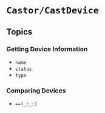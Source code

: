 # ``Castor/CastDevice``

## Topics

### Getting Device Information

- ``name``
- ``status``
- ``type``

### Comparing Devices

- ``==(_:_:)``
